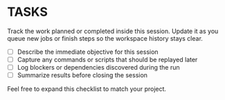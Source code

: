 # TASKS

Track the work planned or completed inside this session. Update it as you queue new jobs or finish steps so the workspace history stays clear.

- [ ] Describe the immediate objective for this session
- [ ] Capture any commands or scripts that should be replayed later
- [ ] Log blockers or dependencies discovered during the run
- [ ] Summarize results before closing the session

Feel free to expand this checklist to match your project.

